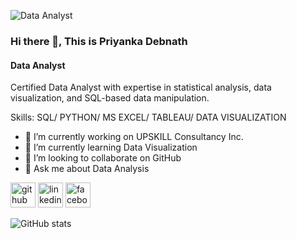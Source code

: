 
![Data Analyst ](https://scontent.fphl1-1.fna.fbcdn.net/v/t39.30808-6/472386277_609325664967784_5081096403347952950_n.jpg?_nc_cat=110&ccb=1-7&_nc_sid=cc71e4&_nc_ohc=abDHY_ncJfgQ7kNvgHlwziL&_nc_zt=23&_nc_ht=scontent.fphl1-1.fna&_nc_gid=AZ_QZqvXu6cxJjJHMqoXNOp&oh=00_AYD6Ro8njgrRNGfQ8hChHl5zzfFlLmrz5AbAB9iUaOMgrA&oe=678210AC)

### Hi there 👋, This is Priyanka Debnath
#### Data Analyst 

Certified Data Analyst with expertise in statistical analysis, data visualization, and SQL-based data manipulation. 

Skills: SQL/ PYTHON/ MS EXCEL/ TABLEAU/ DATA VISUALIZATION 

- 🔭 I’m currently working on UPSKILL Consultancy Inc. 
- 🌱 I’m currently learning Data Visualization  
- 👯 I’m looking to collaborate on GitHub 
- 💬 Ask me about Data Analysis 


[<img src='https://cdn.jsdelivr.net/npm/simple-icons@3.0.1/icons/github.svg' alt='github' height='40'>](https://github.com/Priyankabd1992)  [<img src='https://cdn.jsdelivr.net/npm/simple-icons@3.0.1/icons/linkedin.svg' alt='linkedin' height='40'>](https://www.linkedin.com/in/https://www.linkedin.com/feed/?trk=guest_homepage-basic_nav-header-signin/)  [<img src='https://cdn.jsdelivr.net/npm/simple-icons@3.0.1/icons/facebook.svg' alt='facebook' height='40'>](https://www.facebook.com/https://www.facebook.com/profile.php?id=100076710675525)  

![GitHub stats](https://github-readme-stats.vercel.app/api?username=Priyankabd1992&show_icons=true)  



